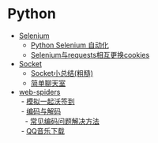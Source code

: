 # Python

- [Selenium](https://github.com/Adj325/Python/tree/master/Selenium)<br>
  - [Python Selenium 自动化](https://github.com/Adj325/Python/blob/master/Selenium/Python%20Selenium%20%E8%87%AA%E5%8A%A8%E5%8C%96.md)<br>
  - [Selenium与requests相互更换cookies](https://github.com/Adj325/Python/blob/master/Selenium/Selenium%E4%B8%8Erequests%E7%9B%B8%E4%BA%92%E6%9B%B4%E6%8D%A2cookies.md)<br>
- [Socket](https://github.com/Adj325/Python/tree/master/Socket)<br>
  - [Socket小总结(粗糙)](https://github.com/Adj325/Python/blob/master/Socket/Socket%E5%B0%8F%E6%80%BB%E7%BB%93(%E7%B2%97%E7%B3%99).md)<br>
  - [简单聊天室](https://github.com/Adj325/Python/tree/master/Socket/Code/ChatingRoom)<br>
- [web-spiders](https://github.com/Adj325/Python/tree/master/web-spiders)<br>
  - [模拟一起沃签到](https://github.com/Adj325/Python/tree/master/web-spiders/17wo)<br>
  - [编码与解码](https://github.com/Adj325/Python/tree/master/web-spiders/decode-encode)<br>
    - [常见编码问题解决方法](https://github.com/Adj325/Python/blob/master/web-spiders/decode-encode/%E5%B8%B8%E8%A7%81%E7%BC%96%E7%A0%81%E9%97%AE%E9%A2%98%E8%A7%A3%E5%86%B3%E6%96%B9%E6%B3%95.md)<br>
  - [QQ音乐下载](https://github.com/Adj325/Python/tree/master/web-spiders/qqmusic)<br>
